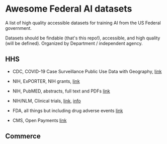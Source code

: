 # Awesome Federal AI datasets
A list of high quality accessible datasets for training AI from the US Federal government.

Datasets should be findable (that's this repo!), accessible, and high quality (will be defined). Organized by Department / independent agency.

## HHS

+ CDC, COVID-19 Case Surveillance Public Use Data with Geography, [link](https://data.cdc.gov/Case-Surveillance/COVID-19-Case-Surveillance-Public-Use-Data-with-Ge/n8mc-b4w4)

+ NIH, ExPORTER, NIH grants, [link](https://reporter.nih.gov/exporter)

+ NIH, PubMED, abstracts, full text and PDFs [link](https://www.ncbi.nlm.nih.gov/pmc/tools/ftp/#bulk)

+ NIH/NLM, Clinical trials, [link](https://classic.clinicaltrials.gov/AllPublicXML.zip), [info](https://classic.clinicaltrials.gov/ct2/resources/download)

+ FDA, all things but including drug adverse events [link](https://open.fda.gov/data/downloads/)

+ CMS, Open Payments [link](https://www.cms.gov/OpenPayments/Data/Dataset-Downloads)


## Commerce
